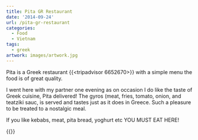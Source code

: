 ```yaml
---
title: Pita GR Restaurant
date: '2014-09-24'
url: /pita-gr-restaurant
categories:
  - Food
  - Vietnam
tags:
  - greek
artwork: images/artwork.jpg
---
```


Pita is a Greek restaurant {{<tripadvisor 6652670>}} with a simple menu the food is of great quality.

I went here with my partner one evening as on occasion I do like the taste of Greek cuisine, Pita delivered! The gyros (meat, fries, tomato, onion, and teatziki sauc, is served and tastes just as it does in Greece. Such a pleasure to be treated to a nostalgic meal.

If you like kebabs, meat, pita bread, yoghurt etc YOU MUST EAT HERE!

{{<place ChIJqYSow2RncDERfB3QC0CD_Ok>}}
